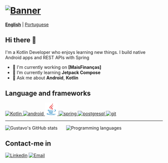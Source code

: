 # [![Banner](https://1.bp.blogspot.com/-7A4WynwLsMw/XbBpCXG8fHI/AAAAAAAAMt4/uOa1bpLskYgrwGbllhSu2SDj_Mig8SXJQCLcBGAsYHQ/s1600/2000_600px.gif)](https://github.com/gustxvo)

**[English](README.md)** | [Portuguese](README-ptBR.md)

## Hi there 👋

I'm a Kotlin Developer who enjoys learning new things. I build native Android apps and REST APIs with Spring

- 🔭 I'm currently working on **[MaisFinanças]**
- 🌱 I’m currently learning **Jetpack Compose**
- 💬 Ask me about **Android**, **Kotlin**

## Language and frameworks

<a href="https://kotlinlang.org"> <img src="https://www.vectorlogo.zone/logos/kotlinlang/kotlinlang-icon.svg" alt="Kotlin" width="40" height="40"/> </a> <a href="https://developer.android.com"> <img src="https://www.vectorlogo.zone/logos/android/android-icon.svg" alt="android" width="40" height="40"/> </a> <a href="https://www.java.com"> <img src="https://raw.githubusercontent.com/devicons/devicon/master/icons/java/java-original.svg" alt="java" width="40" height="40"/> </a> <a href="https://spring.io/"> <img src="https://www.vectorlogo.zone/logos/springio/springio-ar21.svg" alt="spring" height="45"/> </a> <a href="https://www.postgresql.org"> <img src="https://www.vectorlogo.zone/logos/postgresql/postgresql-icon.svg" alt="postgresql" width="40" height="40"/> </a> <a href="https://git-scm.com/"> <img src="https://www.vectorlogo.zone/logos/git-scm/git-scm-icon.svg" alt="git" width="40" height="40"/> </a>

---

![Gustavo's GitHub stats](https://github-readme-stats.vercel.app/api?username=gustxvo&show_icons=true&theme=tokyonight&hide=stars,prs,issues) &nbsp; &nbsp; &nbsp; ![Programming languages](https://github-readme-stats.vercel.app/api/top-langs/?username=gustxvo&layout=compact&theme=tokyonight&hide=Shell)

## Contact-me in

[![Linkedin](https://img.shields.io/badge/LinkedIn-0077B5?style=for-the-badge&logo=linkedin&logoColor=white)](https://www.linkedin.com/in/gustavo-almeida-carvalho-39b22b219)
[![Email](https://img.shields.io/badge/Gmail-D14836?style=for-the-badge&logo=gmail&logoColor=white)](mailto:gualmeida2004@gmail.com)
